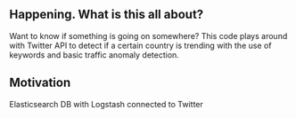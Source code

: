## Happening. What is this all about?
Want to know if something is going on somewhere? This code plays around with Twitter API to detect if a certain country is trending with the use of keywords and basic traffic anomaly detection.

## Motivation
Elasticsearch DB with Logstash connected to Twitter

